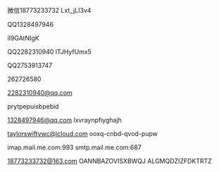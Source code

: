 微信18773233732
Lxt_jLI3v4



QQ1328497946

iI9GAtNIgK



QQ2282310940
lTJHyfUmx5



QQ2753913747

262726580



2282310940@qq.com

prytpepuisbpebid



1328497946@qq.com
lxvraynpfiyghajh



taylorswiftywc@icloud.com
ooxq-cnbd-qvod-pupw

imap.mail.me.com:993
smtp.mail.me.com:687



18773233732@163.com
OANNBAZOVISXBWQJ
ALGMQDZIZFDKTRTZ